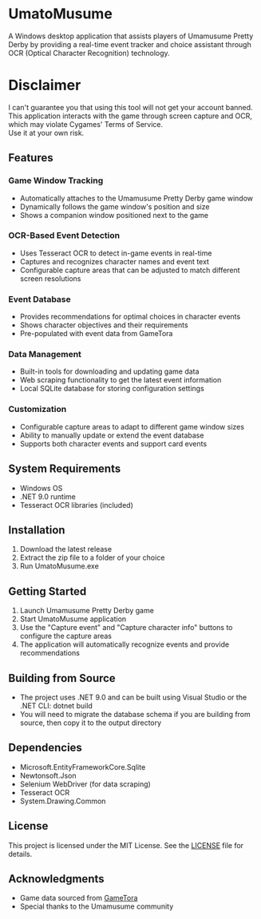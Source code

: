 # UmatoMusume

A Windows desktop application that assists players of Umamusume Pretty Derby by providing a real-time event tracker and choice assistant through OCR (Optical Character Recognition) technology.

# Disclaimer

I can't guarantee you that using this tool will not get your account banned.  
This application interacts with the game through screen capture and OCR, which may violate Cygames' Terms of Service.  
Use it at your own risk.

## Features

### Game Window Tracking
- Automatically attaches to the Umamusume Pretty Derby game window
- Dynamically follows the game window's position and size
- Shows a companion window positioned next to the game

### OCR-Based Event Detection
- Uses Tesseract OCR to detect in-game events in real-time
- Captures and recognizes character names and event text
- Configurable capture areas that can be adjusted to match different screen resolutions

### Event Database
- Provides recommendations for optimal choices in character events
- Shows character objectives and their requirements
- Pre-populated with event data from GameTora

### Data Management
- Built-in tools for downloading and updating game data
- Web scraping functionality to get the latest event information
- Local SQLite database for storing configuration settings

### Customization
- Configurable capture areas to adapt to different game window sizes
- Ability to manually update or extend the event database
- Supports both character events and support card events

## System Requirements
- Windows OS
- .NET 9.0 runtime
- Tesseract OCR libraries (included)

## Installation
1. Download the latest release
2. Extract the zip file to a folder of your choice
3. Run UmatoMusume.exe

## Getting Started
1. Launch Umamusume Pretty Derby game
2. Start UmatoMusume application
3. Use the "Capture event" and "Capture character info" buttons to configure the capture areas
4. The application will automatically recognize events and provide recommendations

## Building from Source
- The project uses .NET 9.0 and can be built using Visual Studio or the .NET CLI:
dotnet build
- You will need to migrate the database schema if you are building from source, then copy it to the output directory
## Dependencies
- Microsoft.EntityFrameworkCore.Sqlite
- Newtonsoft.Json
- Selenium WebDriver (for data scraping)
- Tesseract OCR
- System.Drawing.Common

## License

This project is licensed under the MIT License. See the [LICENSE](LICENSE) file for details.

## Acknowledgments
- Game data sourced from [GameTora](https://gametora.com/umamusume)
- Special thanks to the Umamusume community
